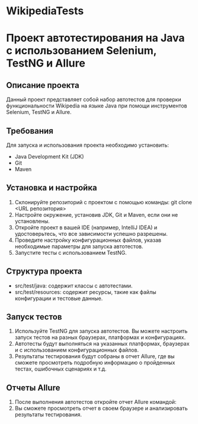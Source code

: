 # WikipediaTests
# Проект автотестирования на Java с использованием Selenium, TestNG и Allure

## Описание проекта
Данный проект представляет собой набор автотестов для проверки функциональности Wikipedia на языке Java при помощи инструментов Selenium, TestNG и Allure.

## Требования
Для запуска и использования проекта необходимо установить:
- Java Development Kit (JDK)
- Git
- Maven

## Установка и настройка
1. Склонируйте репозиторий с проектом с помощью команды:
   git clone <URL репозитория>
2. Настройте окружение, установив JDK, Git и Maven, если они не установлены.
3. Откройте проект в вашей IDE (например, IntelliJ IDEA) и удостоверьтесь, что все зависимости успешно разрешены.
4. Проведите настройку конфигурационных файлов, указав необходимые параметры для запуска автотестов.
5. Запустите тесты с использованием TestNG.

## Структура проекта
- src/test/java: содержит классы с автотестами.
- src/test/resources: содержит ресурсы, такие как файлы конфигурации и тестовые данные.

## Запуск тестов
1. Используйте TestNG для запуска автотестов. Вы можете настроить запуск тестов на разных браузерах, платформах и конфигурациях.
2. Автотесты будут выполняться на указанных платформах, браузерах и с использованием конфигурационных файлов.
3. Результаты тестирования будут собраны в отчет Allure, где вы сможете просмотреть подробную информацию о пройденных тестах, ошибочных сценариях и т.д.

## Отчеты Allure
1. После выполнения автотестов откройте отчет Allure командой:
2. Вы сможете просмотреть отчет в своем браузере и анализировать результаты тестирования.
